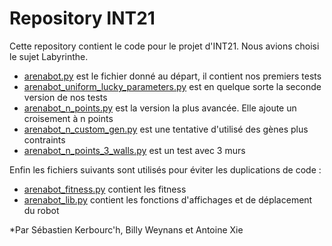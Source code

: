 # Repository INT21

Cette repository contient le code pour le projet d'INT21. Nous avions choisi le sujet Labyrinthe.

- [arenabot.py](./arenabot.py) est le fichier donné au départ, il contient nos premiers tests
- [arenabot_uniform_lucky_parameters.py](./arenabot_uniform_lucky_parameters.py) est en quelque sorte la seconde version de nos tests
- [arenabot_n_points.py](./arenabot_n_points.py) est la version la plus avancée. Elle ajoute un croisement à n points
- [arenabot_n_custom_gen.py](./arenabot_custom_gen.py) est une tentative d'utilisé des gènes plus contraints
- [arenabot_n_points_3_walls.py](./arenabot_n_points_3_walls.py) est un test avec 3 murs

Enfin les fichiers suivants sont utilisés pour éviter les duplications de code : 
- [arenabot_fitness.py](./arenabot_fitness.py) contient les fitness
- [arenabot_lib.py](./arenabot_lib.py) contient les fonctions d'affichages et de déplacement du robot




*Par Sébastien Kerbourc'h, Billy Weynans et Antoine Xie
